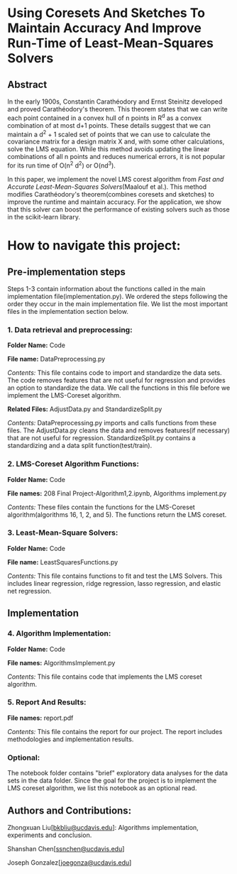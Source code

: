 # Using Coresets And Sketches To Maintain Accuracy And Improve Run-Time of Least-Mean-Squares Solvers 

## Abstract

In the early 1900s, Constantin Carathéodory and Ernst Steinitz developed and proved Carathéodory's theorem. This theorem states that we can write each point contained in a convex hull of n points in R<sup>d</sup>  as a convex combination of at most d+1 points. These details suggest that we can maintain a d<sup>2</sup> + 1 scaled set of points that we can use to calculate the covariance matrix for a design matrix X and, with some other calculations, solve the LMS equation. While this method avoids updating the linear combinations of all n points and reduces numerical errors, it is not popular for its run time of O(n<sup>2</sup> d<sup>2</sup>) or O(nd<sup>3</sup>).

In this paper, we implement the novel LMS corest algorithm from *Fast and Accurate Least-Mean-Squares Solvers*(Maalouf et al.). This method modifies Carathéodory's theorem(combines coresets and sketches) to improve the runtime and maintain accuracy. For the application, we show that this solver can boost the performance of existing solvers such as those in the scikit-learn library. 

# How to navigate this project:

## Pre-implementation steps

Steps 1-3 contain information about the functions called in the main implementation file(implementation.py). We ordered the steps following the order they occur in the main implementation file. We list the most important files in the implementation section below.

### 1. Data retrieval and preprocessing:

**Folder Name:** Code

**File name:** DataPreprocessing.py

*Contents:* This file contains code to import and standardize the data sets. The code removes features that are not useful for regression and provides an option to standardize the data. We call the functions in this file before we implement the LMS-Coreset algorithm.

**Related Files:** AdjustData.py and StandardizeSplit.py

*Contents:* DataPreprocessing.py imports and calls functions from these files. The AdjustData.py cleans the data and removes features(if necessary) that are not useful for regression. StandardizeSplit.py contains a standardizing and a data split function(test/train).


### 2. LMS-Coreset Algorithm Functions:

**Folder Name:** Code

**File names:** 208 Final Project-Algorithm1,2.ipynb, Algorithms implement.py

*Contents:* These files contain the functions for the LMS-Coreset algorithm(algorithms 16, 1, 2, and 5). The functions return the LMS coreset.


### 3. Least-Mean-Square Solvers:

**Folder Name:** Code

**File name:** LeastSquaresFunctions.py

*Contents:* This file contains functions to fit and test the LMS Solvers. This includes linear regression, ridge regression, lasso regression, and elastic net regression.

## Implementation

### 4. Algorithm Implementation:

**Folder Name:** Code

**File names:** AlgorithmsImplement.py

*Contents:* This file contains code that implements the LMS coreset algorithm.

### 5. Report And Results:

**File names:** report.pdf

*Contents:* This file contains the report for our project. The report includes methodologies and implementation results.

### Optional: 

The notebook folder contains "brief" exploratory data analyses for the data sets in the data folder. Since the goal for the project is to implement the LMS coreset algorithm, we list this notebook as an optional read.

## Authors and Contributions:

Zhongxuan Liu[bkbliu@ucdavis.edu]: Algorithms implementation, experiments and conclusion.

Shanshan Chen[ssnchen@ucdavis.edu]

Joseph Gonzalez[joegonza@ucdavis.edu]

